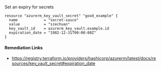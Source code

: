 
Set an expiry for secrets

```hcl
resource "azurerm_key_vault_secret" "good_example" {
  name            = "secret-sauce"
  value           = "szechuan"
  key_vault_id    = azurerm_key_vault.example.id
  expiration_date = "1982-12-31T00:00:00Z"
}
```

#### Remediation Links
 - https://registry.terraform.io/providers/hashicorp/azurerm/latest/docs/resources/key_vault_secret#expiration_date
        